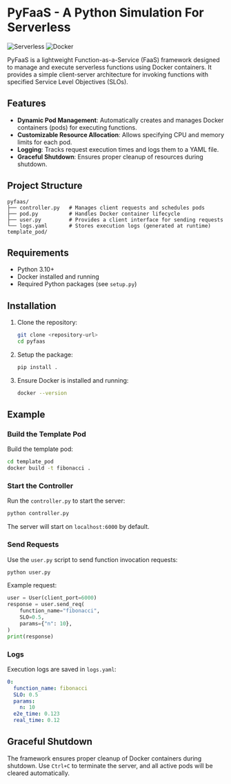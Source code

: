 # PyFaaS - A Python Simulation For Serverless

![Serverless](https://img.shields.io/badge/Serverless-FD5750.svg?style=for-the-badge&logo=Serverless&logoColor=white) ![Docker](https://img.shields.io/badge/Docker-2496ED.svg?style=for-the-badge&logo=Docker&logoColor=white)

PyFaaS is a lightweight Function-as-a-Service (FaaS) framework designed to manage and execute serverless functions using Docker containers. It provides a simple client-server architecture for invoking functions with specified Service Level Objectives (SLOs). 

## Features

- **Dynamic Pod Management**: Automatically creates and manages Docker containers (pods) for executing functions.
- **Customizable Resource Allocation**: Allows specifying CPU and memory limits for each pod.
- **Logging**: Tracks request execution times and logs them to a YAML file.
- **Graceful Shutdown**: Ensures proper cleanup of resources during shutdown.

## Project Structure

```
pyfaas/
├── controller.py   # Manages client requests and schedules pods
├── pod.py          # Handles Docker container lifecycle
├── user.py         # Provides a client interface for sending requests
└── logs.yaml       # Stores execution logs (generated at runtime)
template_pod/
```

## Requirements

- Python 3.10+
- Docker installed and running
- Required Python packages (see `setup.py`)

## Installation

1. Clone the repository:
   ```bash
   git clone <repository-url>
   cd pyfaas
   ```

2. Setup the package:
   ```bash
   pip install .
   ```

3. Ensure Docker is installed and running:
   ```bash
   docker --version
   ```

## Example

### Build the Template Pod

Build the template pod:

```bash
cd template_pod
docker build -t fibonacci .
```

### Start the Controller

Run the `controller.py` to start the server:
```bash
python controller.py
```

The server will start on `localhost:6000` by default.

### Send Requests

Use the `user.py` script to send function invocation requests:
```bash
python user.py
```

Example request:
```python
user = User(client_port=6000)
response = user.send_req(
    function_name="fibonacci",
    SLO=0.5,
    params={"n": 10},
)
print(response)
```

### Logs

Execution logs are saved in `logs.yaml`:
```yaml
0:
  function_name: fibonacci
  SLO: 0.5
  params:
    n: 10
  e2e_time: 0.123
  real_time: 0.12
```

## Graceful Shutdown

The framework ensures proper cleanup of Docker containers during shutdown. Use `Ctrl+C` to terminate the server, and all active pods will be cleared automatically.
